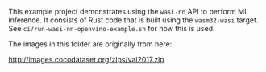 This example project demonstrates using the `wasi-nn` API to perform ML
inference. It consists of Rust code that is built using the `wasm32-wasi`
target. See `ci/run-wasi-nn-openvino-example.sh` for how this is used.

The images in this folder are originally from here:

 http://images.cocodataset.org/zips/val2017.zip